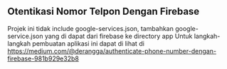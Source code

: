 ## Otentikasi Nomor Telpon Dengan Firebase

Projek ini tidak include google-services.json, tambahkan google-service.json yang di dapat dari firebase ke directory app
Untuk langkah-langkah pembuatan aplikasi ini dapat di lihat di https://medium.com/@derangga/authenticate-phone-number-dengan-firebase-981b929e32b8
